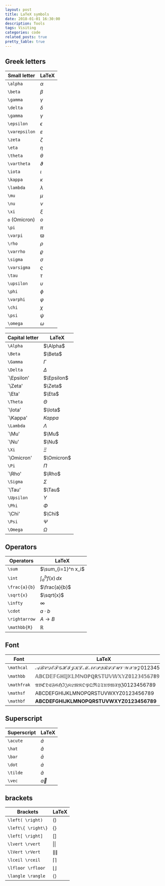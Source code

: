 ```yaml
---
layout: post
title: LaTeX symbols
date: 2018-01-01 16:30:00
description: Tools
tags: Visiting
categories: code
related_posts: true
pretty_table: true
---
```


## Greek letters

| Small letter  | LaTeX         |
| ------------- | ------------- |
| `\alpha`      | $\alpha$      |
| `\beta`       | $\beta$       |
| `\gamma`      | $\gamma$      |
| `\delta`      | $\delta$      |
| `\gamma`      | $\gamma$      |
| `\epsilon`    | $\epsilon$    |
| `\varepsilon` | $\varepsilon$ |
| `\zeta`       | $\zeta$       |
| `\eta`        | $\eta$        |
| `\theta`      | $\theta$      |
| `\vartheta`   | $\vartheta$   |
| `\iota`       | $\iota$       |
| `\kappa`      | $\kappa$      |
| `\lambda`     | $\lambda$     |
| `\mu`         | $\mu$         |
| `\nu`         | $\nu$         |
| `\xi`         | $\xi$         |
| `o` (Omicron) | $o$           |
| `\pi`         | $\pi$         |
| `\varpi`      | $\varpi$      |
| `\rho`        | $\rho$        |
| `\varrho`     | $\varrho$     |
| `\sigma`      | $\sigma$      |
| `\varsigma`   | $\varsigma$   |
| `\tau`        | $\tau$        |
| `\upsilon`    | $\upsilon$    |
| `\phi`        | $\phi$        |
| `\varphi`     | $\varphi$     |
| `\chi`        | $\chi$        |
| `\psi`        | $\psi$        |
| `\omega`      | $\omega$      |

<p></p>

| Capital letter | LaTeX              |
| ------------- | ------------------- |
| `\Alpha`      | $\Alpha$            |
| `\Beta`       | $\Beta$             |
| `\Gamma`      | $\Gamma$            |
| `\Delta`      | $\Delta$            |
| `\Epsilon'    | $\Epsilon$          |
| `\Zeta'       | $\Zeta$             |
| `\Eta'        | $\Eta$              |
| `\Theta`      | $\Theta$            |
| `\Iota'       | $\Iota$             |
| `\Kappa'      | $Kappa$             |
| `\Lambda`     | $\Lambda$           |
| `\Mu'         | $\Mu$               |
| `\Nu'         | $\Nu$               |
| `\Xi`         | $\Xi$               |
| `\Omicron'    | $\Omicron$          |
| `\Pi`         | $\Pi$               |
| `\Rho'        | $\Rho$              |
| `\Sigma`      | $\Sigma$            |
| `\Tau'        | $\Tau$              |
| `\Upsilon`    | $\Upsilon$          |
| `\Phi`        | $\Phi$              |
| `\Chi'        | $\Chi$              |
| `\Psi`        | $\Psi$              |
| `\Omega`      | $\Omega$            |

<p></p>

## Operators

| Operators     | LaTeX               |
| ------------- | ------------------- |
| `\sum`        | $\sum_{i=1}^n x_i$  |
| `\int`        | $\int_a^b f(x)\,dx$ |
| `\frac{a}{b}` | $\frac{a}{b}$       |
| `\sqrt{x}`    | $\sqrt{x}$          |
| `\infty`      | $\infty$            |
| `\cdot`       | $a \cdot b$         |
| `\rightarrow` | $A \rightarrow B$   |
| `\mathbb{R}`  | $\mathbb{R}$        |

<p></p>

## Font

| Font        | LaTeX                                              |
| ----------- | -------------------------------------------------- |
| `\mathcal`  | $\mathcal{ABCDEFGHIJKLMNOPQRSTUVWXYZ 0123456789}$  |
| `\mathbb`   | $\mathbb{ABCDEFGHIJKLMNOPQRSTUVWXYZ 0123456789}$   |
| `\mathfrak` | $\mathfrak{ABCDEFGHIJKLMNOPQRSTUVWXYZ 0123456789}$ |
| `\mathsf`   | $\mathsf{ABCDEFGHIJKLMNOPQRSTUVWXYZ 0123456789}$   |
| `\mathbf`   | $\mathbf{ABCDEFGHIJKLMNOPQRSTUVWXYZ 0123456789}$   |

<p></p>

## Superscript

| Superscript | LaTeX       |
| ----------- | ----------- |
| `\acute`    | $\acute{a}$ |
| `\hat`      | $\hat{a}$   |
| `\bar`      | $\bar{a}$   |
| `\dot`      | $\dot{a}$   |
| `\tilde`    | $\tilde{a}$ |
| `\vec`      | $\vec{a}$   |

<p></p>

## brackets

| Brackets           | LaTeX              |
| ------------------ | ------------------ |
| `\left( \right)`   | $\left( \right)$   |
| `\left\{ \right\}` | $\left\{ \right\}$ |
| `\left[ \right]`   | $\left[ \right]$   |
| `\lvert \rvert`    | $\lvert \rvert$    |
| `\lVert \rVert`    | $\lVert \rVert$    |
| `\lceil \rceil`    | $\lceil \rceil$    |
| `\lfloor \rfloor`  | $\lfloor \rfloor$  |
| `\langle \rangle`  | $\langle \rangle$  |
 
<p></p>
